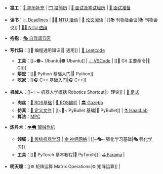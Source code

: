 + **揾工**：[👔 简历补充](👔%20简历补充.md) | [🗂 投简历](🗂%202025简历投递.md) | [💼 面试及笔试经历](💼%20面试及笔试经历.md) | [📝 面试准备](📝%20面试准备.md) 
+ **读书**：[💥 Deadlines](💥%20Deadlines%20💥.md) | [👨‍🎓 NTU 活动](👨‍🎓%20NTU%20Events%20🍽.md) | [📰 论文阅读](📰%20论文阅读.md) | [[📚 刊物及会议|📚 刊物会议]] | [👨‍🔬 NTU 进组](👨‍🔬%20NTU%20意向教授名单)
+ **抱抱**：[🎭 自我调节区](🎭%20自我调节区%20Self-comforting%20Zone.md)

+ **写代码**：[[💾 编程通用知识|💾 通用]] | [🛶 Leetcode](🛶%20Leetcode%20题目笔记.md)
	+ **工具**：[[~🟠~ Ubuntu|🟠 Ubuntu]] | [☄ VSCode](☄%20VSCode%20使用教程.md) | [[🔶 Git 主要命令|🔶 Git]]
	+ **蟒蛇**：[[🐍 Python 基础入门|🐍 Python]]
	+ **吃家**：[[🎧 C++ 基础入门|🎧 C++]]

+ **机械人**：[[~✨~ 机器人学概括 Robotics Shortcut|✨ 理论]] | [🐶 足式](~🐶~%20足式机器人简介.md)
	+ **肉丝**：[🤖 ROS基础](~🤖~%20ROS%20基础.md) | [💾 ROS编程](💾%20ROS%20编程开发.md) | [🏛 Gazebo](~🏛~%20Gazebo%20基础.md)
	+ **仿真**：[📜 定义文件](📜%20仿真文件格式%20Simulation%20File%20Format.md) | [[~🔫~ PyBullet 基础|🔫 PyBullet]] | [⚗ IsaacLab](⚗%20IsaacLab.md)
	+ **算法**：[MPC](模型预测控制%20MPC.md)

+ **炼丹术**：[👁‍🗨 智械危机](~👁‍🗨~%20人工智能与机器学习%20AI%20&%20ML.md)
	+ **领域**：[🎰 传统机器学习](🎰%20传统机器学习算法%20Traditional%20ML%20Algorithms.md) | [🕸 神经网络](🕸%20神经网络架构%20Architecture%20of%20Neural%20Networks.md) | [[~🎭~ 强化学习基础|🎭 强化学习]]
	+ **工具**：[[🔦 PyTorch 基本教程|🔦 PyTorch]] | [⛳ Farama](⛳%20Python%20Farama%20强化学习工具链.md) | 

+ **明天理**：[[⚙ 矩阵运算 Matrix Operations|⚙ 矩阵运算]] | 